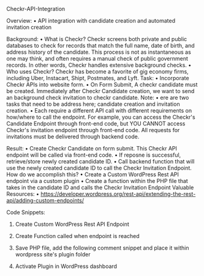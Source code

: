 Checkr-API-Integration


Overview:
•	API integration with candidate creation and automated invitation creation


Background:
•	What is Checkr? Checkr screens both private and public databases to check for records that match the full name, date of birth, and address history of the candidate. This process is not as instantaneous as one may think, and often requires a manual check of public government records. In other words, Checkr handles extensive background checks.
•	Who uses Checkr? Checkr has become a favorite of gig economy firms, including Uber, Instacart, Shipt, Postmates, and Lyft.
Task:
•	Incorporate Checkr APIs into website form.
•	On Form Submit, A checkr candidate must be created. Immediately after Checkr Candidate creation, we want to send an background check invitation to checkr candidate.
Note:
•	ere are two tasks that need to be address here; candidate creation and invitation creation.
•	Each require a different API call with different requirements on how/where to call the endpoint. For example, you can access the Checkr's Candidate Endpoint through front-end code, but YOU CANNOT access Checkr's invitation endpoint through front-end code. All requests for invitations must be delivered through backend code.


Result:
•	Create Checkr Candidate on form submit. This Checkr API endpoint will be called via front-end code.
•	If reposne is successful, retrieve/store newly created candidate ID.
•	Call backend function that will use the newly created candidate ID to call the Checkr Invitation Endpoint.
How do we accomplish this?
•	Create a Custom WordPress Rest API endpoint via a custom plugin
•	Create a function within the PHP file that takes in the candidate ID and calls the Checkr Invitation Endpoint
Valuable Resources:
•	https://developer.wordpress.org/rest-api/extending-the-rest-api/adding-custom-endpoints/


Code Snippets:
1.	Create Custom WordPress Rest API Endpoint
 
2.	Create Function called when endpoint is reached
 
3.	Save PHP file, add the following comment snippet and place it within wordpress site's plugin folder
 
4.	Activate Plugin in WordPress dashboard







